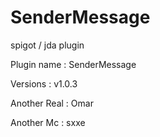# SenderMessage
spigot / jda plugin

Plugin name : SenderMessage

Versions : v1.0.3

Another Real : Omar

Another Mc : sxxe
